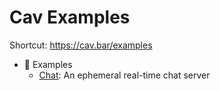 # Cav Examples

Shortcut: https://cav.bar/examples

- 📍 Examples
  - [Chat](./chat): An ephemeral real-time chat server
